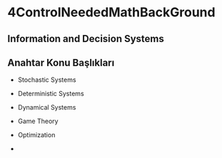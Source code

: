# 4ControlNeededMathBackGround


## Information and Decision Systems




## Anahtar Konu Başlıkları

- Stochastic Systems
- Deterministic Systems
- Dynamical Systems

- Game Theory
- Optimization
- 
